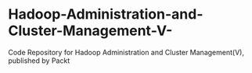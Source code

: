 # Hadoop-Administration-and-Cluster-Management-V-
Code Repository for Hadoop Administration and Cluster Management(V), published by Packt
